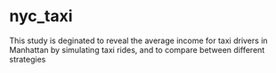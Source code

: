 # nyc_taxi

This study is deginated to reveal the average income for taxi drivers in Manhattan by simulating taxi rides, and to compare between different strategies

## 
